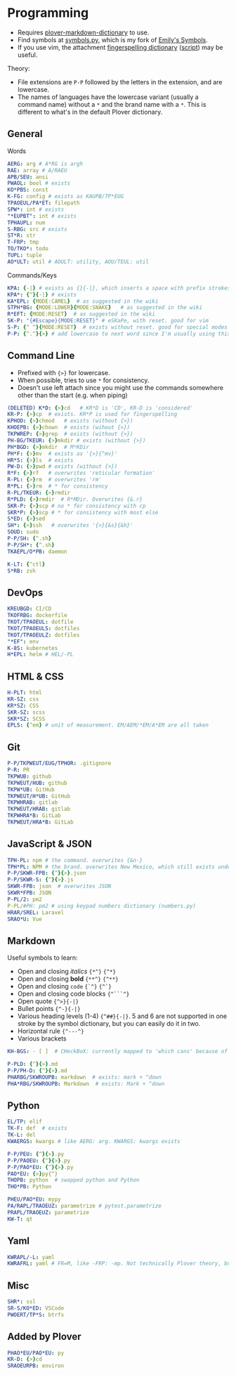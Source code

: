 # Programming

 - Requires [plover-markdown-dictionary](https://github.com/antistic/plover-markdown-dictionary) to use.
 - Find symbols at [symbols.py](./symbols.py), which is my fork of [Emily's Symbols](https://github.com/EPLHREU/emily-symbols).
 - If you use vim, the attachment [fingerspelling dictionary](./fingerspelling.json) ([script](./scripts/fingerspelling.py)) may be useful.

Theory:

 - File extensions are `P-P` followed by the letters in the extension, and are lowercase.
 - The names of languages have the lowercase variant (usually a command name) without a `*` and the brand name with a `*`. This is different to what's in the default Plover dictionary.

## General

Words

```yaml
AERG: arg # A*RG is argh
RAE: array # A/RAEU
APB/SEU: ansi
PWAOL: bool # exists
KO*PBS: const
K-FG: config # exists as KAUPB/TP*EUG
TPAOEUL/PA*ET: filepath
SPW*: int # exists
"*EUPBT": int # exists
TPHAUPL: num
S-RBG: src # exists
ST*R: str
T-FRP: tmp
TO/TKO*: todo
TUPL: tuple
AO*ULT: util # AOULT: utility, AOU/TEUL: util
```

Commands/Keys

```yaml
KPA: {-|} # exists as {}{-|}, which inserts a space with prefix strokes (e.g. a^)
KPA*: {^}{-|} # exists
KA*EPL: {MODE:CAMEL}  # as suggested in the wiki
STPH*BG: {MODE:LOWER}{MODE:SNAKE}   # as suggested in the wiki
R*EFT: {MODE:RESET}  # as suggested in the wiki
SK-P: "{#Escape}{MODE:RESET}" # eSKaPe, with reset. good for vim
S-P: {^ ^}{MODE:RESET}  # exists without reset. good for special modes on a single word
P-P: {^.^}{>} # add lowercase to next word since I'm usually using this for domain names and file extensions
```

## Command Line

 - Prefixed with `{>}` for lowercase.
 - When possible, tries to use `*` for consistency.
 - Doesn't use left attach since you might use the commands somewhere other than the start (e.g. when piping)

```yaml
(DELETED) K*D: {>}cd   # KR*D is 'CD', KR-D is 'considered'
KR-P: {>}cp  # exists. KR*P is used for fingerspelling
KPHOD: {>}chmod   # exists (without {>})
KHOEPB: {>}chown  # exists (wihout {>})
TKPWREP: {>}grep  # exists (without {>})
PH-BG/TKEUR: {>}mkdir # exists (without {>})
PH*BGD: {>}mkdir  # M*KDir
PH*F: {>}mv  # exists as '{>}{^mv}'
HR*S: {>}ls  # exists
PW-D: {>}pwd # exists (without {>})
R*F: {>}rf   # overwrites 'reticular formation'
R-PL: {>}rm  # overwrites 'rm'
R*PL: {>}rm  # * for consistency
R-PL/TKEUR: {>}rmdir
R*PLD: {>}rmdir  # R*MDir. Overwrites {&.r}
SKR-P: {>}scp # no * for consistency with cp
SKR*P: {>}scp # * for consistency with most else
S*ED: {>}sed
SH*: {>}ssh   # overwrites '{>}{&s}{&h}'
SOUD: sudo
P-P/SH: {^.sh}
P-P/SH*: {^.sh}
TKAEPL/O*PB: daemon
```

```yaml
K-LT: {^ctl}
S*RB: zsh
```

## DevOps

```yaml
KREUBGD: CI/CD
TKOFRBG: dockerfile
TKOT/TPAOEUL: dotfile
TKOT/TPAOEULS: dotfiles
TKOT/TPAOEULZ: dotfiles
"*EF": env
K-8S: kubernetes
H*EPL: helm # HEL/-PL
```

## HTML & CSS

```yaml
H-PLT: html
KR-SZ: css
KR*SZ: CSS
SKR-SZ: scss
SKR*SZ: SCSS
EPLS: {^em} # unit of measurement. EM/AEM/*EM/A*EM are all taken
```

## Git

```yaml
P-P/TKPWEUT/EUG/TPHOR: .gitignore
P-R: PR
TKPWUB: github
TKPWEUT/HUB: github
TKPW*UB: GitHub
TKPWEUT/H*UB: GitHub
TKPWHRAB: gitlab
TKPWEUT/HRAB: gitlab
TKPWHRA*B: GitLab
TKPWEUT/HRA*B: GitLab
```

## JavaScript & JSON


```yaml
TPH-PL: npm # the command. overwrites {&n-}
TPH*PL: NPM # the brand. overwrites New Mexico, which still exists under TPH*PL/TPH*PL and TPHU/PHEBGS/KOE
P-P/SKWR-FPB: {^}{>}.json
P-P/SKWR-S: {^}{>}.js
SKWR-FPB: json  # overwrites JSON
SKWR*FPB: JSON
P-PL/2: pm2
P-PL/#PH: pm2 # using keypad numbers dictionary (numbers.py)
HRAR/SREL: Laravel
SRAO*U: Vue
```

## Markdown

Useful symbols to learn:

 - Open and closing *italics* `{*^}` `{^*}`
 - Open and closing **bold** `{**^}` `{^**}`
 - Open and closing `code` ``{`^}`` ``{^`}``
 - Open and closing code blocks `{^```^}`
 - Open quote `{^>}{-|}`
 - Bullet points `{^-}{-|}`
 - Various heading levels (1-4) `{^##}{-|}`. 5 and 6 are not supported in one stroke by the symbol dictionary, but you can easily do it in two.
 - Horizontal rule `{^---^}`
 - Various brackets

```yaml
KH-BGS: - [ ]  # CHeckBoX: currently mapped to 'which cans' because of 'KH-BG: which can'
```

```yaml
P-PLD: {^}{>}.md
P-P/PH-D: {^}{>}.md
PHARBG/SKWROUPB: markdown  # exists: mark + ^down
PHA*RBG/SKWROUPB: Markdown  # exists: Mark + ^down
```

## Python


```yaml
EL/TP: elif
TK-F: def  # exists
TK-L: del
KWAERGS: kwargs # like AERG: arg. KWARGS: kwargs exists
```


```yaml
P-P/PEU: {^}{>}.py
P-P/PAOEU: {^}{>}.py
P-P/PAO*EU: {^}{>}.py
PAO*EU: {>}py{^}
THOPB: python  # swapped python and Python
THO*PB: Python
```

```yaml
PHEU/PAO*EU: mypy
PA/RAPL/TRAOEUZ: parametrize # pytest.parametrize
PRAPL/TRAOEUZ: parametrize
KW-T: qt
```

## Yaml

```yaml
KWRAPL/-L: yaml
KWRAFRL: yaml # FR=M, like -FRP: -mp. Not technically Plover theory, but useful
```

## Misc

```yaml
SHR*: ssl
SR-S/KO*ED: VSCode
PWOERT/TP*S: btrfs
```

## Added by Plover

```yaml
PHAO*EU/PAO*EU: py
KR-D: {>}cd
SRAOEURPB: environ
```
